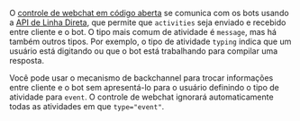 O <a href="https://github.com/Microsoft/BotFramework-WebChat" target="_blank">controle de webchat em código aberta</a> se comunica com os bots usando a [API de Linha Direta](https://docs.botframework.com/en-us/restapi/directline3/#navtitle), que permite que `activities` seja enviado e recebido entre cliente e o bot. O tipo mais comum de atividade é `message`, mas há também outros tipos. Por exemplo, o tipo de atividade `typing` indica que um usuário está digitando ou que o bot está trabalhando para compilar uma resposta. 

Você pode usar o mecanismo de backchannel para trocar informações entre cliente e o bot sem apresentá-lo para o usuário definindo o tipo de atividade para `event`. O controle de webchat ignorará automaticamente todas as atividades em que `type="event"`.